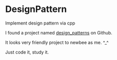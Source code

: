 # DesignPattern
Implement design pattern via cpp

I found a project named [design_patterns](https://github.com/me115/design_patterns) on Github.

It looks very friendly project to newbee as me. ^_^

Just code it, study it.
